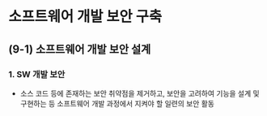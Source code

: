 # 소프트웨어 개발 보안 구축

## (9-1) 소프트웨어 개발 보안 설계

### 1. SW 개발 보안 
- 소스 코드 등에 존재하는 보안 취약점을 제거하고, 보안을 고려하여 기능을 설계 및 구현하는 등 소프트웨어 개발 과정에서 지켜야 할 일련의 보안 활동
